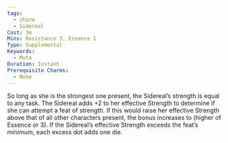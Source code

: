```yaml
---
tags:
  - charm
  - Sidereal
Cost: 3m
Mins: Resistance 3, Essence 1
Type: Supplemental
Keywords:
  - Mute
Duration: Instant
Prerequisite Charms:
  - None
---
```

So long as she is the strongest one present, the Sidereal’s strength is equal to any task. The Sidereal adds +2 to her effective Strength to determine if she can attempt a feat of strength. If this would raise her effective Strength above that of all other characters present, the bonus increases to (higher of Essence or 3). If the Sidereal’s effective Strength exceeds the feat’s minimum, each excess dot adds one die.